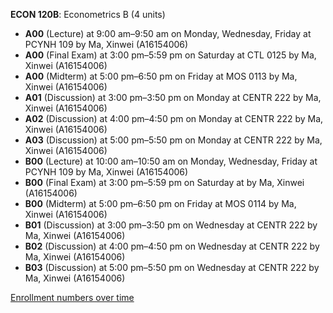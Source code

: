 **ECON 120B**: Econometrics B (4 units)

- **A00** (Lecture) at 9:00 am–9:50 am on Monday, Wednesday, Friday at PCYNH 109 by Ma, Xinwei (A16154006)
- **A00** (Final Exam) at 3:00 pm–5:59 pm on Saturday at CTL 0125 by Ma, Xinwei (A16154006)
- **A00** (Midterm) at 5:00 pm–6:50 pm on Friday at MOS 0113 by Ma, Xinwei (A16154006)
- **A01** (Discussion) at 3:00 pm–3:50 pm on Monday at CENTR 222 by Ma, Xinwei (A16154006)
- **A02** (Discussion) at 4:00 pm–4:50 pm on Monday at CENTR 222 by Ma, Xinwei (A16154006)
- **A03** (Discussion) at 5:00 pm–5:50 pm on Monday at CENTR 222 by Ma, Xinwei (A16154006)
- **B00** (Lecture) at 10:00 am–10:50 am on Monday, Wednesday, Friday at PCYNH 109 by Ma, Xinwei (A16154006)
- **B00** (Final Exam) at 3:00 pm–5:59 pm on Saturday at   by Ma, Xinwei (A16154006)
- **B00** (Midterm) at 5:00 pm–6:50 pm on Friday at MOS 0114 by Ma, Xinwei (A16154006)
- **B01** (Discussion) at 3:00 pm–3:50 pm on Wednesday at CENTR 222 by Ma, Xinwei (A16154006)
- **B02** (Discussion) at 4:00 pm–4:50 pm on Wednesday at CENTR 222 by Ma, Xinwei (A16154006)
- **B03** (Discussion) at 5:00 pm–5:50 pm on Wednesday at CENTR 222 by Ma, Xinwei (A16154006)

[Enrollment numbers over time](./ECON120B.tsv)
